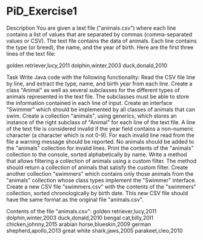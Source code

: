 # PiD_Exercise1
Description
You are given a text file ("animals.csv") where each line contains a list of values that are separated by commas (comma-separated values or CSV). The text file contains the data of animals. Each line contains the type (or breed), the name, and the year of birth. Here are the first three lines of the text file:

golden retriever,lucy,2011
dolphin,winter,2003
duck,donald,2010

Task
Write Java code with the following functionality:
Read the CSV file line by line, and extract the type, name, and birth year from each line.
Create a class "Animal" as well as several subclasses for the different types of animals represented in the text file. The subclasses must be able to store the information contained in each line of input.
Create an interface "Swimmer" which should be implemented by all classes of animals that can swim.
Create a collection "animals", using generics, which stores an instance of the right subclass of "Animal" for each line of the text file.
A line of the text file is considered invalid if the year field contains a non-numeric character (a character which is not 0-9). For each invalid line read from the file a warning message should be reported. No animals should be added to the "animals" collection for invalid lines.
Print the contents of the "animals" collection to the console, sorted alphabetically by name.
Write a method that allows filtering a collection of animals using a custom filter. The method should return a collection of animals that satisfy the custom filter.
Create another collection "swimmers" which contains only those animals from the "animals" collection whose class types implement the "Swimmer" interface.
Create a new CSV file "swimmers.csv" with the contents of the "swimmers" collection, sorted chronologically by birth date. This new CSV file should have the same format as the original file "animals.csv".

Contents of the file "animals.csv":
golden retriever,lucy,2011
dolphin,winter,2003
duck,donald,2010
bengal cat,billy,20I1
chicken,johnny,2015
arabian horse,blueskin,2009
german shepherd,apollo,2O13
great white shark,jaws,2005
parakeet,cleo,2010


